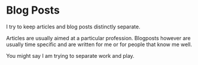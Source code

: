 # Blog Posts

I try to keep articles and blog posts distinctly separate.

Articles are usually aimed at a particular profession. Blogposts however are usually time specific and are written for me or for people that know me well.

You might say I am trying to separate work and play.
